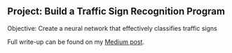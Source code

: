 ## Project: Build a Traffic Sign Recognition Program
Objective: Create a neural network that effectively classifies traffic signs

Full write-up can be found on my [Medium post](https://medium.com/@jovansardinha/classifying-street-signs-with-deep-neural-networks-329c7f74dc1f).
